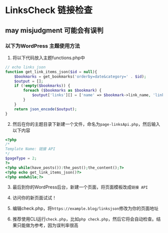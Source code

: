 # LinksCheck 链接检查
## may misjudgment 可能会有误判

### 以下为WordPress 主题使用方法

1. 将以下代码放入主题functions.php中
```php
// echo links json
function get_link_items_json($id = null){
   	$bookmarks = get_bookmarks('orderby=date&category=' . $id);
    $output = [];
    if (!empty($bookmarks)) {
        foreach ($bookmarks as $bookmark) {
            $output['links'][] = ['name' => $bookmark->link_name, 'link' => $bookmark->link_url];
        }
    }
    return json_encode($output);
}
```

2. 然后在你的主题目录下新建一个文件，命名为`page-linksApi.php`，然后输入以下内容
```php
<?php
/*
Template Name: 链接 API
*/
$pageType = 2;
?>
<?php while(have_posts()):the_post();the_content();?>
<?php echo get_link_items_json()?>
<?php endwhile;?>

```


3. 最后到你的WordPress后台，新建一个页面，将页面模板改成`链接 API`

4. 访问你的新页面试试！

5. 编辑check.php，将`https://example.blog/linksjson`修改为你的页面地址

6. 推荐使用CLI运行`check.php`，比如`php check.php`，然后它将会自动检查。结果只能做为参考，因为误判率很高